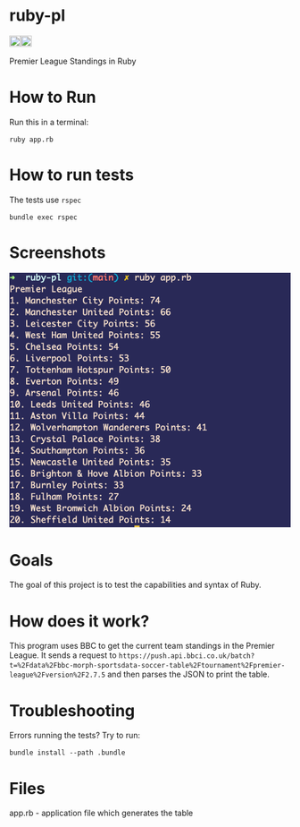 # ruby-pl
<img src='https://media.geeksforgeeks.org/wp-content/cdn-uploads/20190902124355/ruby-programming-language.png' width='20px' height='20px' /><img src='https://library.kissclipart.com/20181205/zaw/kissclipart-premier-league-1992-clipart-199293-fa-premier-l-d49d30556c57d022.jpg' width='20px' height='20px' />

Premier League Standings in Ruby

# How to Run
Run this in a terminal:
```
ruby app.rb
```

# How to run tests
The tests use `rspec`
```
bundle exec rspec
```

# Screenshots
![Table as of 4/20/21](/images/table.png?raw=true "Table as of 4/20/21")

# Goals
The goal of this project is to test the capabilities and syntax of Ruby.

# How does it work?
This program uses BBC to get the current team standings in the Premier League. It sends a request to `https://push.api.bbci.co.uk/batch?t=%2Fdata%2Fbbc-morph-sportsdata-soccer-table%2Ftournament%2Fpremier-league%2Fversion%2F2.7.5` and then parses the JSON to print the table.

# Troubleshooting
Errors running the tests? Try to run:
```
bundle install --path .bundle
```

# Files
app.rb - application file which generates the table